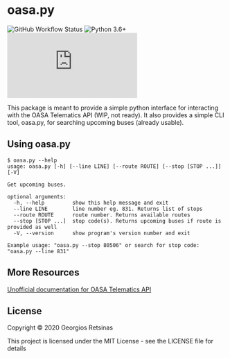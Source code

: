 # oasa.py

![GitHub Workflow Status](https://img.shields.io/github/workflow/status/elemongw/oasa.py/Python%20application)
![Python 3.6+](https://img.shields.io/badge/python-3.6+-blue.svg)
![MIT License](https://img.shields.io/github/license/elemongw/oasa.py)

This package is meant to provide a simple python interface for interacting with the OASA Telematics API (WIP, not ready). It also provides a simple CLI tool, oasa.py, for searching upcoming buses (already usable).

## Using oasa.py

```
$ oasa.py --help
usage: oasa.py [-h] [--line LINE] [--route ROUTE] [--stop [STOP ...]] [-V]

Get upcoming buses.

optional arguments:
  -h, --help         show this help message and exit
  --line LINE        line number eg. 831. Returns list of stops
  --route ROUTE      route number. Returns available routes
  --stop [STOP ...]  stop code(s). Returns upcoming buses if route is provided as well
  -V, --version      show program's version number and exit

Example usage: "oasa.py --stop 80506" or search for stop code: "oasa.py --line 831"
```

## More Resources

[Unofficial documentation for OASA Telematics API](https://oasa-telematics-api.readthedocs.io/)

## License

Copyright &copy; 2020 Georgios Retsinas

This project is licensed under the MIT License - see the LICENSE file for details
